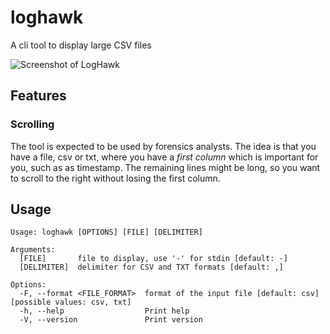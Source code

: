 # loghawk
A cli tool to display large CSV files

![Screenshot of LogHawk](https://github.com/janstarke/loghawk/blob/main/docs/sample.png?raw=true)

## Features 

### Scrolling
The tool is expected to be used by forensics analysts. The idea is that you have a file, csv or txt,
where you have a *first column* which is important for you, such as as timestamp. The remaining lines
might be long, so you want to scroll to the right without losing the first column.

## Usage

```
Usage: loghawk [OPTIONS] [FILE] [DELIMITER]

Arguments:
  [FILE]       file to display, use '-' for stdin [default: -]
  [DELIMITER]  delimiter for CSV and TXT formats [default: ,]

Options:
  -F, --format <FILE_FORMAT>  format of the input file [default: csv] [possible values: csv, txt]
  -h, --help                  Print help
  -V, --version               Print version
```
